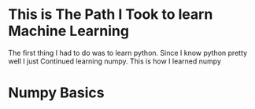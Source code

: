 # This is The Path I Took to learn Machine Learning
The first thing I had to do was to learn python. Since I know python pretty well I just Continued learning numpy.
This is how I learned numpy
# Numpy Basics
